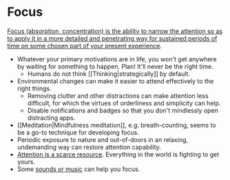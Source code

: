 # Focus

[Focus (absorption, concentration) is the ability to narrow the attention so as to apply it in a more detailed and penetrating way for sustained periods of time on some chosen part of your present experience](https://www.lesswrong.com/s/xqgwpmwDYsn8osoje/p/35eEHAXis3jMqETod).

- Whatever your primary motivations are in life, you won't get anywhere by waiting for something to happen. Plan! It'll never be the right time.
  - Humans do not think [[Thinking|strategically]] by default.
- Environmental changes can make it easier to attend effectively to the right things.
  - Removing clutter and other distractions can make attention less difficult, for which the virtues of orderliness and simplicity can help.
  - Disable notifications and badges so that you don't mindlessly open distracting apps.
- [[Meditation|Mindfulness meditation]], e.g. breath-counting, seems to be a go-to technique for developing focus.
- Periodic exposure to nature and out-of-doors in an relaxing, undemanding way can restore attention capability.
- [Attention is a scarce resource](https://youtu.be/ZWI4_Oe-Qbs). Everything in the world is fighting to get yours.
- Some [sounds or music](https://mynoise.net/) can help you focus.
